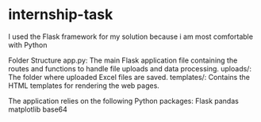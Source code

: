 # internship-task

I used the Flask framework for my solution because i am most comfortable with Python

Folder Structure
app.py: The main Flask application file containing the routes and functions to handle file uploads and data processing.
uploads/: The folder where uploaded Excel files are saved.
templates/: Contains the HTML templates for rendering the web pages.


The application relies on the following Python packages:
Flask
pandas
matplotlib
base64
